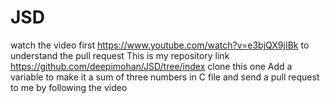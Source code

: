 # JSD
watch the video first https://www.youtube.com/watch?v=e3bjQX9jIBk to understand the pull request
This is my repository link https://github.com/deepimohan/JSD/tree/index
clone this one
Add a variable to make it a sum of three numbers in C file and send a pull request to me by following the video
